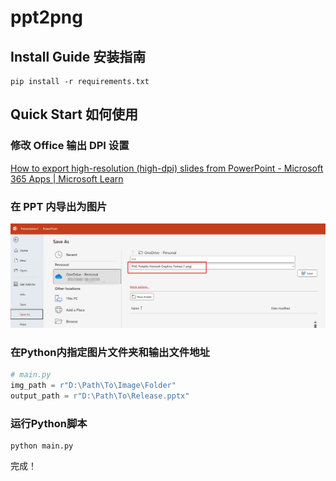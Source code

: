 # ppt2png

## Install Guide 安装指南

```shell
pip install -r requirements.txt
```

## Quick Start 如何使用

### 修改 Office 输出 DPI 设置

[How to export high-resolution (high-dpi) slides from PowerPoint - Microsoft 365 Apps | Microsoft Learn](https://learn.microsoft.com/office/troubleshoot/powerpoint/change-export-slide-resolution)

### 在 PPT 内导出为图片

![1716486109422](image/README/1716486109422.png)

### 在Python内指定图片文件夹和输出文件地址

```python
# main.py
img_path = r"D:\Path\To\Image\Folder"
output_path = r"D:\Path\To\Release.pptx"
```

### 运行Python脚本

```shell
python main.py
```

完成！
